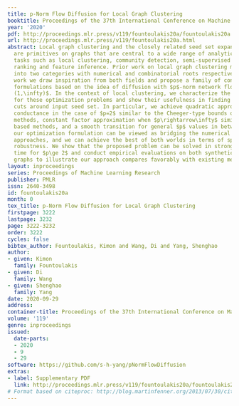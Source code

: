 ```yaml
---
title: p-Norm Flow Diffusion for Local Graph Clustering
booktitle: Proceedings of the 37th International Conference on Machine Learning
year: '2020'
pdf: http://proceedings.mlr.press/v119/fountoulakis20a/fountoulakis20a.pdf
url: http://proceedings.mlr.press/v119/fountoulakis20a.html
abstract: Local graph clustering and the closely related seed set expansion problem
  are primitives on graphs that are central to a wide range of analytic and learning
  tasks such as local clustering, community detection, semi-supervised learning, nodes
  ranking and feature inference. Prior work on local graph clustering mostly falls
  into two categories with numerical and combinatorial roots respectively, in this
  work we draw inspiration from both fields and propose a family of convex optimization
  formulations based on the idea of diffusion with $p$-norm network flow for $p\in
  (1,\infty)$. In the context of local clustering, we characterize the optimal solutions
  for these optimization problems and show their usefulness in finding low conductance
  cuts around input seed set. In particular, we achieve quadratic approximation of
  conductance in the case of $p=2$ similar to the Cheeger-type bounds of spectral
  methods, constant factor approximation when $p\rightarrow\infty$ similar to max-flow
  based methods, and a smooth transition for general $p$ values in between. Thus,
  our optimization formulation can be viewed as bridging the numerical and combinatorial
  approaches, and we can achieve the best of both worlds in terms of speed and noise
  robustness. We show that the proposed problem can be solved in strongly local running
  time for $p\ge 2$ and conduct empirical evaluations on both synthetic and real-world
  graphs to illustrate our approach compares favorably with existing methods.
layout: inproceedings
series: Proceedings of Machine Learning Research
publisher: PMLR
issn: 2640-3498
id: fountoulakis20a
month: 0
tex_title: p-Norm Flow Diffusion for Local Graph Clustering
firstpage: 3222
lastpage: 3232
page: 3222-3232
order: 3222
cycles: false
bibtex_author: Fountoulakis, Kimon and Wang, Di and Yang, Shenghao
author:
- given: Kimon
  family: Fountoulakis
- given: Di
  family: Wang
- given: Shenghao
  family: Yang
date: 2020-09-29
address: 
container-title: Proceedings of the 37th International Conference on Machine Learning
volume: '119'
genre: inproceedings
issued:
  date-parts:
  - 2020
  - 9
  - 29
software: https://github.com/s-h-yang/pNormFlowDiffusion
extras:
- label: Supplementary PDF
  link: http://proceedings.mlr.press/v119/fountoulakis20a/fountoulakis20a-supp.pdf
# Format based on citeproc: http://blog.martinfenner.org/2013/07/30/citeproc-yaml-for-bibliographies/
---
```

